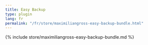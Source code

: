 ```yaml
---
title: Easy Backup
type: plugin
lang: fr
permalink: "/fr/store/maximiliangross-easy-backup-bundle.html"
---
```


{% include store/maximiliangross-easy-backup-bundle.md %}
